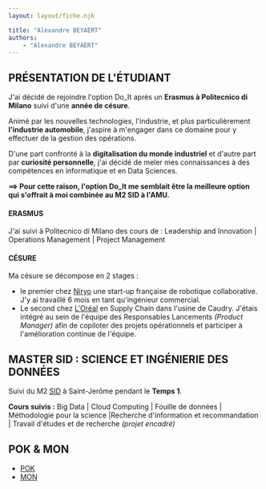 ```yaml
---
layout: layout/fiche.njk

title: "Alexandre BEYAERT"
authors:
    - "Alexandre BEYAERT"
---
```


## PRÉSENTATION DE L'ÉTUDIANT
J'ai décidé de rejoindre l'option Do_It après un **Erasmus à Politecnico di Milano** suivi d'une **année de césure**.

Animé par les nouvelles technologies, l'industrie, et plus particulièrement **l'industrie automobile**, j'aspire à m'engager dans ce domaine pour y effectuer de la gestion des opérations.

D'une part confronté à la **digitalisation du monde industriel** et d'autre part par **curiosité personnelle**, j'ai décidé de meler mes connaissances à des compétences en informatique et en Data Sciences.

**==> Pour cette raison, l'option Do_It me semblait être la meilleure option qui s'offrait à moi combinée au M2 SID à l'AMU.**

#### ERASMUS
J'ai suivi à Politecnico di Milano des cours de :
Leadership and Innovation | Operations Management | Project Management

#### CÉSURE
Ma césure se décompose en 2 stages :
- le premier chez [Niryo](https://niryo.com/fr/) une start-up française de robotique collaborative. J'y ai travaillé 6 mois en tant qu'ingénieur commercial.
- Le second chez [L'Oréal](https://www.loreal.com/fr/) en Supply Chain dans l'usine de Caudry. J'étais intégré au sein de l'équipe des Responsables Lancements *(Product Manager)* afin de copiloter des projets opérationnels et participer à l'amélioration continue de l'équipe.

## MASTER SID : SCIENCE ET INGÉNIERIE DES DONNÉES
Suivi du M2 [SID](https://formations.univ-amu.fr/fr/master/5SIN/PRSIN5AH#) à Saint-Jerôme pendant le **Temps 1**.

**Cours suivis :**
Big Data | Cloud Computing | Fouille de données | Méthodologie pour la science |Recherche d'information et recommandation | Travail d'études et de recherche *(projet encadré)*

## POK & MON

* [POK](./pok)
* [MON](./mon)


